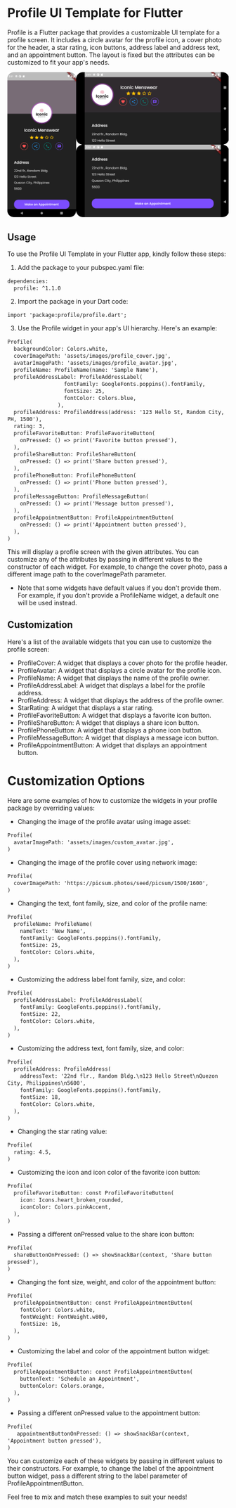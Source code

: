 # Profile UI Template for Flutter

Profile is a Flutter package that provides a customizable UI template for a profile screen. It includes a circle avatar for the profile icon, a cover photo for the header, a star rating, icon buttons, address label and address text, and an appointment button. The layout is fixed but the attributes can be customized to fit your app's needs.

![Profile UI Template](./assets/images/profile_ui.png)

## Usage

To use the Profile UI Template in your Flutter app, kindly follow these steps:

1. Add the package to your pubspec.yaml file:

```
dependencies:
  profile: ^1.1.0
```

2. Import the package in your Dart code:

```
import 'package:profile/profile.dart';
```

3. Use the Profile widget in your app's UI hierarchy. Here's an example:

```
Profile(
  backgroundColor: Colors.white,
  coverImagePath: 'assets/images/profile_cover.jpg',
  avatarImagePath: 'assets/images/profile_avatar.jpg',
  profileName: ProfileName(name: 'Sample Name'),
  profileAddressLabel: ProfileAddressLabel(
                  fontFamily: GoogleFonts.poppins().fontFamily,
                  fontSize: 25,
                  fontColor: Colors.blue,
                ),
  profileAddress: ProfileAddress(address: '123 Hello St, Random City, PH, 1500'),
  rating: 3,
  profileFavoriteButton: ProfileFavoriteButton(
    onPressed: () => print('Favorite button pressed'),
  ),
  profileShareButton: ProfileShareButton(
    onPressed: () => print('Share button pressed'),
  ),
  profilePhoneButton: ProfilePhoneButton(
    onPressed: () => print('Phone button pressed'),
  ),
  profileMessageButton: ProfileMessageButton(
    onPressed: () => print('Message button pressed'),
  ),
  profileAppointmentButton: ProfileAppointmentButton(
    onPressed: () => print('Appointment button pressed'),
  ),
)

```

This will display a profile screen with the given attributes. You can customize any of the attributes by passing in different values to the constructor of each widget. For example, to change the cover photo, pass a different image path to the coverImagePath parameter.

* Note that some widgets have default values if you don't provide them. For example, if you don't provide a ProfileName widget, a default one will be used instead.


## Customization

Here's a list of the available widgets that you can use to customize the profile screen:

- ProfileCover: A widget that displays a cover photo for the profile header.
- ProfileAvatar: A widget that displays a circle avatar for the profile icon.
- ProfileName: A widget that displays the name of the profile owner.
- ProfileAddressLabel: A widget that displays a label for the profile address.
- ProfileAddress: A widget that displays the address of the profile owner.
- StarRating: A widget that displays a star rating.
- ProfileFavoriteButton: A widget that displays a favorite icon button.
- ProfileShareButton: A widget that displays a share icon button.
- ProfilePhoneButton: A widget that displays a phone icon button.
- ProfileMessageButton: A widget that displays a message icon button.
- ProfileAppointmentButton: A widget that displays an appointment button.

# Customization Options

Here are some examples of how to customize the widgets in your profile package by overriding values:

* Changing the image of the profile avatar using image asset:
```
Profile(
  avatarImagePath: 'assets/images/custom_avatar.jpg',
)
```

* Changing the image of the profile cover using network image:
```
Profile(
  coverImagePath: 'https://picsum.photos/seed/picsum/1500/1600',
)
```

* Changing the text, font family, size, and color of the profile name:
```
Profile(
  profileName: ProfileName(
    nameText: 'New Name',
    fontFamily: GoogleFonts.poppins().fontFamily,
    fontSize: 25,
    fontColor: Colors.white,
  ),
)
```

* Customizing the address label font family, size, and color:
```
Profile(
  profileAddressLabel: ProfileAddressLabel(
    fontFamily: GoogleFonts.poppins().fontFamily,
    fontSize: 22,
    fontColor: Colors.white,
  ),
)
```

* Customizing the address text, font family, size, and color:
```
Profile(
  profileAddress: ProfileAddress(
    addressText: '22nd flr., Random Bldg.\n123 Hello Street\nQuezon City, Philippines\n5600',
    fontFamily: GoogleFonts.poppins().fontFamily,
    fontSize: 18,
    fontColor: Colors.white,
  ),
)
```

* Changing the star rating value:
```
Profile(
  rating: 4.5,
)
```

* Customizing the icon and icon color of the favorite icon button:
```
Profile(
  profileFavoriteButton: const ProfileFavoriteButton(
    icon: Icons.heart_broken_rounded,
    iconColor: Colors.pinkAccent,
  ),
)
```

* Passing a different onPressed value to the share icon button:
```
Profile(
  shareButtonOnPressed: () => showSnackBar(context, 'Share button pressed'),
)
```

* Changing the font size, weight, and color of the appointment button:
```
Profile(
  profileAppointmentButton: const ProfileAppointmentButton(
    fontColor: Colors.white,
    fontWeight: FontWeight.w800,
    fontSize: 16,
  ),
)
```

* Customizing the label and color of the appointment button widget:
```
Profile(
  profileAppointmentButton: const ProfileAppointmentButton(
    buttonText: 'Schedule an Appointment',
    buttonColor: Colors.orange,
  ),
)
```

* Passing a different onPressed value to the appointment button:
```
Profile(
   appointmentButtonOnPressed: () => showSnackBar(context, 'Appointment button pressed'),
)
```

You can customize each of these widgets by passing in different values to their constructors. For example, to change the label of the appointment button widget, pass a different string to the label parameter of ProfileAppointmentButton.

Feel free to mix and match these examples to suit your needs!

